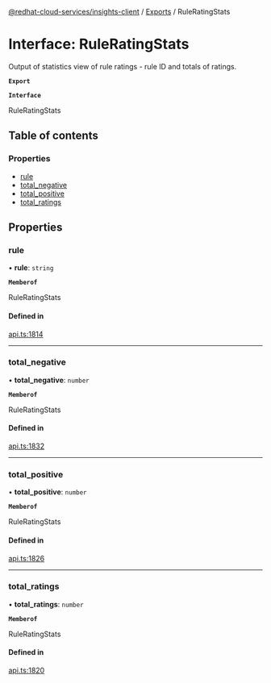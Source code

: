 [@redhat-cloud-services/insights-client](../README.md) / [Exports](../modules.md) / RuleRatingStats

# Interface: RuleRatingStats

Output of statistics view of rule ratings - rule ID and totals of ratings.

**`Export`**

**`Interface`**

RuleRatingStats

## Table of contents

### Properties

- [rule](RuleRatingStats.md#rule)
- [total\_negative](RuleRatingStats.md#total_negative)
- [total\_positive](RuleRatingStats.md#total_positive)
- [total\_ratings](RuleRatingStats.md#total_ratings)

## Properties

### rule

• **rule**: `string`

**`Memberof`**

RuleRatingStats

#### Defined in

[api.ts:1814](https://github.com/RedHatInsights/javascript-clients/blob/master/packages/insights/api.ts#L1814)

___

### total\_negative

• **total\_negative**: `number`

**`Memberof`**

RuleRatingStats

#### Defined in

[api.ts:1832](https://github.com/RedHatInsights/javascript-clients/blob/master/packages/insights/api.ts#L1832)

___

### total\_positive

• **total\_positive**: `number`

**`Memberof`**

RuleRatingStats

#### Defined in

[api.ts:1826](https://github.com/RedHatInsights/javascript-clients/blob/master/packages/insights/api.ts#L1826)

___

### total\_ratings

• **total\_ratings**: `number`

**`Memberof`**

RuleRatingStats

#### Defined in

[api.ts:1820](https://github.com/RedHatInsights/javascript-clients/blob/master/packages/insights/api.ts#L1820)
